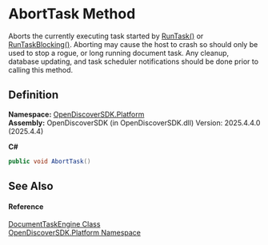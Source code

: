 # AbortTask Method


Aborts the currently executing task started by <a href="0f804bf3-b74a-ee47-bf91-f9d3fe3e59d1">RunTask()</a> or <a href="986f1526-469f-4271-6612-05ed6177d574">RunTaskBlocking()</a>. Aborting may cause the host to crash so should only be used to stop a rogue, or long running document task. Any cleanup, database updating, and task scheduler notifications should be done prior to calling this method.



## Definition
**Namespace:** <a href="aceb8efa-8dcd-26ac-b049-012c1f331112">OpenDiscoverSDK.Platform</a>  
**Assembly:** OpenDiscoverSDK (in OpenDiscoverSDK.dll) Version: 2025.4.4.0 (2025.4.4)

**C#**
``` C#
public void AbortTask()
```



## See Also


#### Reference
<a href="55591a84-1c9a-5c6d-eefe-62a2134d5370">DocumentTaskEngine Class</a>  
<a href="aceb8efa-8dcd-26ac-b049-012c1f331112">OpenDiscoverSDK.Platform Namespace</a>  
